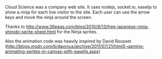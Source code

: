Cloud Science was a company web site. It uses nodejs, socket.io, easeljs to show a ninja for each live visitor to the site.
Each user can use the arrow keys and move the ninja around the screen.

Thanks to http://www.36peas.com/blog/2010/9/13/free-japanese-ninja-shinobi-sprite-sheet.html for the Ninja sprites.

Also the animation code was heavily inspired by David Rousset (http://blogs.msdn.com/b/davrous/archive/2011/07/21/html5-gaming-animating-sprites-in-canvas-with-easeljs.aspx)

